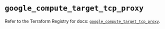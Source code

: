 # `google_compute_target_tcp_proxy`

Refer to the Terraform Registry for docs: [`google_compute_target_tcp_proxy`](https://registry.terraform.io/providers/hashicorp/google/6.17.0/docs/resources/compute_target_tcp_proxy).
